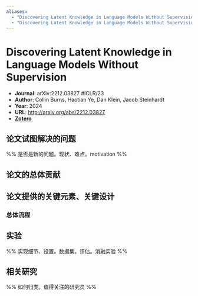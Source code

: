 ```yaml
---
aliases:
  - "Discovering Latent Knowledge in Language Models Without Supervision"
  - "Discovering Latent Knowledge in Language Models Without Supervision, 2024"
---
```

# Discovering Latent Knowledge in Language Models Without Supervision

- **Journal**: arXiv:2212.03827 #ICLR/23
- **Author**: Collin Burns, Haotian Ye, Dan Klein, Jacob Steinhardt
- **Year**: 2024
- **URL**: http://arxiv.org/abs/2212.03827
- [**Zotero**](zotero://select/items/@2024DiscoveringLatentKnowledgeBurnsa)

## 论文试图解决的问题

%% 是否是新的问题。现状、难点。motivation %%

## 论文的总体贡献

## 论文提供的关键元素、关键设计

### 总体流程

## 实验

%% 实现细节、设置。数据集。评估。消融实验 %%

## 相关研究

%% 如何归类。值得关注的研究员 %%
